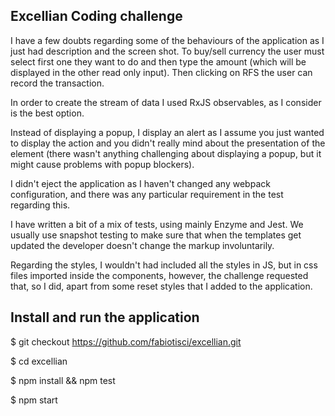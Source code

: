 ## Excellian Coding challenge

I have a few doubts regarding some of the behaviours of the application as I just had description and the screen shot. To buy/sell currency the user must select first one they want to do and then type the amount (which will be displayed in the other read only input). Then clicking on RFS the user can record the transaction.

In order to create the stream of data I used RxJS observables, as I consider is the best option.

Instead of displaying a popup, I display an alert as I assume you just wanted to display the action and you didn't really mind about the presentation of the element (there wasn't anything challenging about displaying a popup, but it might cause problems with popup blockers).

I didn't eject the application as I haven't changed any webpack configuration, and there was any particular requirement in the test regarding this.

I have written a bit of a mix of tests, using mainly Enzyme and Jest. We usually use snapshot testing to make sure that when the templates get updated the developer doesn't change the markup involuntarily.

Regarding the styles, I wouldn't had included all the styles in JS, but in css files imported inside the components, however, the challenge requested that, so I did, apart from some reset styles that I added to the application.

## Install and run the application

$ git checkout https://github.com/fabiotisci/excellian.git

$ cd excellian

$ npm install && npm test

$ npm start
